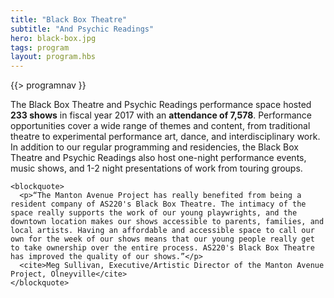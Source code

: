 ```yaml
---
title: "Black Box Theatre"
subtitle: "And Psychic Readings"
hero: black-box.jpg
tags: program
layout: program.hbs
---
```


{{> programnav }}

<div class="flow">
  <div>
    <p>The Black Box Theatre and Psychic Readings performance space hosted <b>233 shows</b> in fiscal year 2017 with an <b>attendance of 7,578</b>. Performance opportunities cover a wide range of themes and content, from traditional theatre to experimental performance art, dance, and interdisciplinary work. In addition to our regular programming and residencies, the Black Box Theatre and Psychic Readings also host one-night performance events, music shows, and 1-2 night presentations of work from touring groups.</p>

    <blockquote>
      <p>“The Manton Avenue Project has really benefited from being a resident company of AS220's Black Box Theatre. The intimacy of the space really supports the work of our young playwrights, and the downtown location makes our shows accessible to parents, families, and local artists. Having an affordable and accessible space to call our own for the week of our shows means that our young people really get to take ownership over the entire process. AS220's Black Box Theatre has improved the quality of our shows.”</p>
      <cite>Meg Sullivan, Executive/Artistic Director of the Manton Avenue Project, Olneyville</cite>
    </blockquote>

  </div>
</div>
